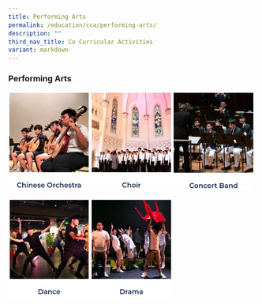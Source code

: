 ```yaml
---
title: Performing Arts
permalink: /education/cca/performing-arts/
description: ""
third_nav_title: Co Curricular Activities
variant: markdown
---
```

### **Performing Arts**

<p><a href="https://sites.google.com/moe.edu.sg/acsbrco/home">
<img src="/images/pa1.jpg" style="width:33%" align="left">
</a></p>

<p><a href="https://sites.google.com/moe.edu.sg/acsbrchoir">
<img src="/images/pa2.jpg" style="width:33%" align="left">
</a></p>

<p><a href="https://sites.google.com/moe.edu.sg/concertbandacsbr/home">
<img src="/images/pa3.jpg" style="width:33%" align="left">
</a></p>

<br clear="left">	

<p><a href="https://sites.google.com/moe.edu.sg/acsbr-dance/home">
<img src="/images/pa4.jpg" style="width:33%" align="left">
</a></p>

<p><a href="https://sites.google.com/moe.edu.sg/acsbr-drama-cca/home">
<img src="/images/pa5.jpg" style="width:33%" align="left">
</a></p>
